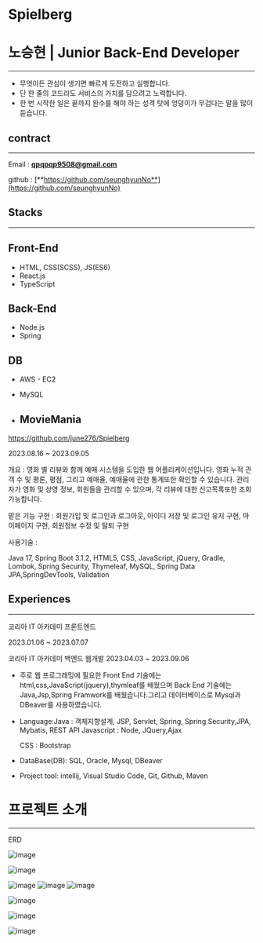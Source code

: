 # Spielberg

# 노승현 | Junior Back-End Developer

---

- 무엇이든 관심이 생기면 빠르게 도전하고 실행합니다.
- 단 한 줄의 코드라도 서비스의 가치를 담으려고 노력합니다.
- 한 번 시작한 일은 끝까지 완수를 해야 하는 성격 탓에 엉덩이가 무겁다는 말을 많이 듣습니다.

## **contract**

---

Email : **qpqpqp9508@gmail.com**

github : [**https://github.com/seunghyunNo**](https://github.com/seunghyunNo)

## **Stacks**

---

## Front-End

- HTML, CSS(SCSS), JS(ES6)
- React.js
- TypeScript

## Back-End

- Node.js
- Spring

## DB

- AWS - EC2
- MySQL

- ## MovieMania

https://github.com/june276/Spielberg

2023.08.16 ~ 2023.09.05

개요 : 영화 별 리뷰와 함께 예매 시스템을 도입한 웹 어플리케이션입니다. 영화 누적 관객 수 및 평론, 평점, 그리고 예매율, 예매율에 관한 통계또한 확인할 수 있습니다. 관리자가 영화 및 상영 정보, 회원들을 관리할 수 있으며, 각 리뷰에 대한 신고목록또한 조회 가능합니다.

맡은 기능 구현 : 
회원가입 및 로그인과 로그아웃, 아이디 저장 및 로그인 유지 구현, 마이페이지 구현, 회원정보 수정 및 탈퇴 구현


사용기술 :

Java 17, Spring Boot 3.1.2, HTML5, CSS, JavaScript, jQuery, Gradle, Lombok, Spring Security, Thymeleaf, MySQL, Spring Data JPA,SpringDevTools, Validation


## Experiences

---

코리아  IT 아카데미 프론트엔드

2023.01.06 ~ 2023.07.07

코리아 IT 아카데미 백엔드 웹개발
2023.04.03 ~ 2023.09.06

- 주로 웹 프로그래밍에 필요한 Front End 기술에는 html,css,JavaScript(jquery),thymleaf를 배웠으며 Back End 기술에는 Java,Jsp,Spring Framwork를 배웠습니다.그리고 데이터베이스로 Mysql과 DBeaver를 사용하였습니다.
- Language:Java : 객체지향설계, JSP, Servlet, Spring, Spring Security,JPA, Mybatis, REST API Javascript : Node, JQuery,Ajax
    
    CSS : Bootstrap
    
- DataBase(DB): SQL, Oracle, Mysql, DBeaver
- Project tool: intellij, Visual Studio Code, Git, Github, Maven


# 프로젝트 소개

---

ERD

![image](https://github.com/seunghyunNo/Spielberg/assets/138773698/49e66f9a-b5b6-4673-855a-355d392283b8)



![image](https://github.com/seunghyunNo/Spielberg/assets/138773698/4a1f1062-2d3d-4423-98db-3d3c0e2853ec)

![image](https://github.com/seunghyunNo/Spielberg/assets/138773698/3b38fc27-9932-463c-b73a-197b64d3b2ca)
![image](https://github.com/seunghyunNo/Spielberg/assets/138773698/bda8f87e-6cf3-4d5a-8107-3faed493fe5c)
![image](https://github.com/seunghyunNo/Spielberg/assets/138773698/5d665a19-b794-4789-9893-fdaaf3d8c5c7)

![image](https://github.com/seunghyunNo/Spielberg/assets/138773698/faf49f03-48d8-47de-b26a-1ee90d14a231)

![image](https://github.com/seunghyunNo/Spielberg/assets/138773698/e35659d1-86a9-4fd2-bad7-fcb2fba071e1)


![image](https://github.com/seunghyunNo/Spielberg/assets/138773698/8aa9e04e-0566-4274-9b8d-67696c0c8b32)




